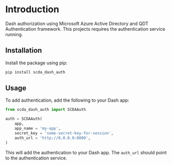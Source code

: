 # Introduction

Dash authorization using Microsoft Azure Active Directory and QDT Authentication framework.
This projects requires the authentication service running.

## Installation

Install the package using pip:

```bash
pip install scda_dash_auth
```

## Usage

To add authentication, add the following to your Dash app:

```python
from scda_dash_auth import SCDAAuth

auth = SCDAAuth(
    app,
    app_name = 'my-app',
    secret_key = 'some-secret-key-for-session',
    auth_url = 'http://0.0.0.0:8000',
)
```

This will add the authentication to your Dash app. The `auth_url` should point to the authentication service.
